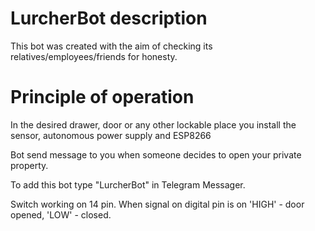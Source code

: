 # LurcherBot description
This bot was created with the aim of checking its relatives/employees/friends for honesty.

# Principle of operation

In the desired drawer, door or any other lockable place you install the sensor, autonomous power supply and ESP8266

Bot send message to you when someone decides to open your private property.

To add this bot type "LurcherBot" in Telegram Messager.

Switch working on 14 pin. When signal on digital pin is on 'HIGH' - door opened, 'LOW' - closed.
